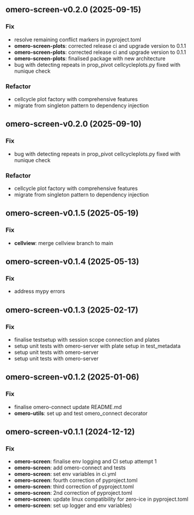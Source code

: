 ## omero-screen-v0.2.0 (2025-09-15)

### Fix

- resolve remaining conflict markers in pyproject.toml
- **omero-screen-plots**: corrected release ci and upgrade version to 0.1.1
- **omero-screen-plots**: corrected release ci and upgrade version to 0.1.1
- **omero-screen-plots**: finalised package with new architecture
- bug with detecting repeats in prop_pivot cellcycleplots.py fixed with nunique check

### Refactor

- cellcycle plot factory with comprehensive features
- migrate from singleton pattern to dependency injection

## omero-screen-v0.2.0 (2025-09-10)

### Fix

- bug with detecting repeats in prop_pivot cellcycleplots.py fixed with nunique check

### Refactor

- cellcycle plot factory with comprehensive features
- migrate from singleton pattern to dependency injection

## omero-screen-v0.1.5 (2025-05-19)

### Fix

- **cellview**: merge cellview branch to main

## omero-screen-v0.1.4 (2025-05-13)

### Fix

- address mypy errors

## omero-screen-v0.1.3 (2025-02-17)

### Fix

- finalise testsetup with session scope connection and plates
- setup unit tests with omero-server with plate setup in test_metadata
- setup unit tests with omero-server
- setup unit tests with omero-server

## omero-screen-v0.1.2 (2025-01-06)

### Fix

- finalise omero-connect update README.md
- **omero-utils**: set up and test omero_connect decorator

## omero-screen-v0.1.1 (2024-12-12)

### Fix

- **omero-screen**: finalise env logging and CI setup attempt 1
- **omero-screen**: add omero-connect and tests
- **omero-screen**: set env variables in ci.yml
- **omero-screen**: fourth correction of pyproject.toml
- **omero-screen**: third correction of pyproject.toml
- **omero-screen**: 2nd correction of pyproject.toml
- **omero-screen**: update linux compatibility for zero-ice in pyproject.toml
- **omero-screen**: set up logger and env variables)
